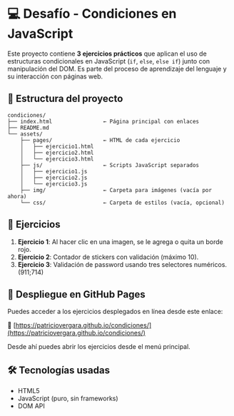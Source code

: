 # 💻 Desafío - Condiciones en JavaScript

Este proyecto contiene **3 ejercicios prácticos** que aplican el uso de estructuras condicionales en JavaScript (`if`, `else`, `else if`) junto con manipulación del DOM. Es parte del proceso de aprendizaje del lenguaje y su interacción con páginas web.

## 📁 Estructura del proyecto

```
condiciones/
├── index.html                ← Página principal con enlaces
├── README.md
└── assets/
    ├── pages/                ← HTML de cada ejercicio
    │   ├── ejercicio1.html
    │   ├── ejercicio2.html
    │   └── ejercicio3.html
    ├── js/                   ← Scripts JavaScript separados
    │   ├── ejercicio1.js
    │   ├── ejercicio2.js
    │   └── ejercicio3.js
    ├── img/                  ← Carpeta para imágenes (vacía por ahora)
    └── css/                  ← Carpeta de estilos (vacía, opcional)
```

## 🧪 Ejercicios

1. **Ejercicio 1**: Al hacer clic en una imagen, se le agrega o quita un borde rojo.
2. **Ejercicio 2**: Contador de stickers con validación (máximo 10).
3. **Ejercicio 3**: Validación de password usando tres selectores numéricos. (911;714)

## 🚀 Despliegue en GitHub Pages

Puedes acceder a los ejercicios desplegados en línea desde este enlace:

🔗 [https://patriciovergara.github.io/condiciones/](https://patriciovergara.github.io/condiciones/)

Desde ahí puedes abrir los ejercicios desde el menú principal.

## 🛠️ Tecnologías usadas

- HTML5
- JavaScript (puro, sin frameworks)
- DOM API
